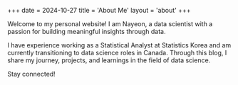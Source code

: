 +++
date = 2024-10-27
title = 'About Me'
layout = 'about'
+++


Welcome to my personal website! I am Nayeon, a data scientist with a passion for building meaningful insights through data.

I have experience working as a Statistical Analyst at Statistics Korea and am currently transitioning to data science roles in Canada. Through this blog, I share my journey, projects, and learnings in the field of data science.

Stay connected!
